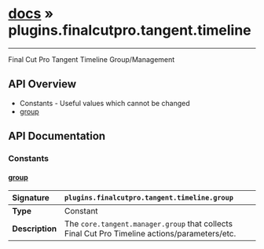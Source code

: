 # [docs](index.md) » plugins.finalcutpro.tangent.timeline
---

Final Cut Pro Tangent Timeline Group/Management

## API Overview
* Constants - Useful values which cannot be changed
 * [group](#group)

## API Documentation

### Constants

#### [group](#group)
| <span style="float: left;">**Signature**</span> | <span style="float: left;">`plugins.finalcutpro.tangent.timeline.group` </span>                                                          |
| -----------------------------------------------------|---------------------------------------------------------------------------------------------------------|
| **Type**                                             | Constant |
| **Description**                                      | The `core.tangent.manager.group` that collects Final Cut Pro Timeline actions/parameters/etc. |


